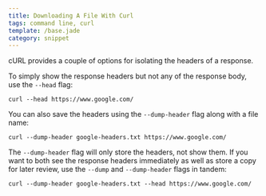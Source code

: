```yaml
---
title: Downloading A File With Curl
tags: command line, curl
template: /base.jade
category: snippet
---
```


cURL provides a couple of options for isolating the headers of a response.

To simply show the response headers but not any of the response body, use the `--head` flag:

```
curl --head https://www.google.com/
```

You can also save the headers using the `--dump-header` flag along with a file name:

```
curl --dump-header google-headers.txt https://www.google.com/
```

The `--dump-header` flag will only store the headers, not show them. If you want to both see the response headers immediately as well as store a copy for later review, use the `--dump` and `--dump-header` flags in tandem:

```
curl --dump-header google-headers.txt --head https://www.google.com/
```
